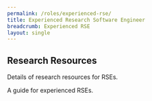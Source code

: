 ```yaml
---
permalink: /roles/experienced-rse/
title: Experienced Research Software Engineer
breadcrumb: Experienced RSE
layout: single
---
```


## Research Resources

Details of research resources for RSEs.

A guide for experienced RSEs.

